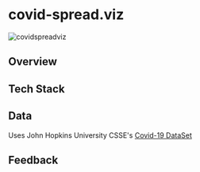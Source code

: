 # covid-spread.viz

![covidspreadviz](https://user-images.githubusercontent.com/46757971/172483410-9069e2e0-c2e9-483c-b645-b4674f951d1b.gif)

## Overview

## Tech Stack

## Data
Uses John Hopkins University CSSE's [Covid-19 DataSet](https://github.com/CSSEGISandData/COVID-19/tree/master/csse_covid_19_data)

## Feedback
